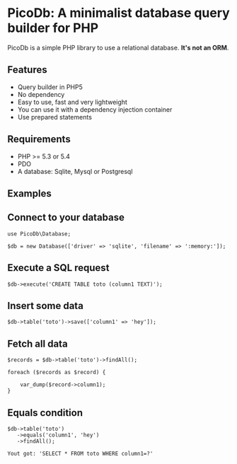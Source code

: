 PicoDb: A minimalist database query builder for PHP
===================================================

PicoDb is a simple PHP library to use a relational database. 
**It's not an ORM**. 

Features
--------

- Query builder in PHP5
- No dependency
- Easy to use, fast and very lightweight
- You can use it with a dependency injection container
- Use prepared statements

Requirements
------------

- PHP >= 5.3 or 5.4
- PDO
- A database: Sqlite, Mysql or Postgresql

Examples
--------

## Connect to your database

    use PicoDb\Database;

    $db = new Database(['driver' => 'sqlite', 'filename' => ':memory:']);

## Execute a SQL request

    $db->execute('CREATE TABLE toto (column1 TEXT)');

## Insert some data

    $db->table('toto')->save(['column1' => 'hey']);

## Fetch all data

    $records = $db->table('toto')->findAll();

    foreach ($records as $record) {

        var_dump($record->column1);
    }

## Equals condition

    $db->table('toto')
       ->equals('column1', 'hey')
       ->findAll();

    Yout got: 'SELECT * FROM toto WHERE column1=?'
